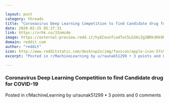 ```yaml
---

layout: post
category: threads
title: "Coronavirus Deep Learning Competition to find Candidate drug for COVID-19"
date: 2020-02-25 05:37:31
link: https://vrhk.co/32nmcde
image: https://external-preview.redd.it/hyECeunfca4ToC5LG3AcZg3BRk3Kk9R1wrR3dIrN6-U.jpg?width=622&height=325.654450262&auto=webp&s=a5128e04912b13563181871255a9a54898b34fd3
domain: reddit.com
author: "reddit"
icon: http://www.redditstatic.com/desktop2x/img/favicon/apple-icon-57x57.png
excerpt: "Posted in r/MachineLearning by u/raunak51299 • 3 points and 0 comments"

---
```


### Coronavirus Deep Learning Competition to find Candidate drug for COVID-19

Posted in r/MachineLearning by u/raunak51299 • 3 points and 0 comments